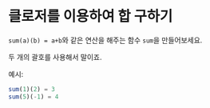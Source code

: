 # 클로저를 이용하여 합 구하기

`sum(a)(b) = a+b`와 같은 연산을 해주는 함수 `sum`을 만들어보세요.

두 개의 괄호를 사용해서 말이죠.

예시:

```js
sum(1)(2) = 3
sum(5)(-1) = 4
```
